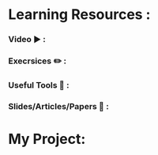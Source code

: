 # Learning Resources :
### Video  :arrow_forward: :

### Execrsices :pencil2: : 

### Useful Tools  :wrench: : 

### Slides/Articles/Papers :book: :

# My Project:




